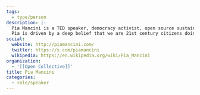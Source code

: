 ```yaml
---
tags:
  - type/person
description: |-
  Pia Mancini is a TED speaker, democracy activist, open source sustainer, co-founder at Open Collective and Chair of DemocracyEarth Foundation. She worked in politics in Argentina and developed technology for democracy around the world. YC Alum, globe-trotter and Roma's mum. She is now based in NYC.
  Pia is driven by a deep belief that we are 21st century citizens doing our very best to interact with 19th century designed institutions built with an information technology of the 15th century. She is convinced that it is up to us to design the political and economic systems for the internet generation.
social:
  website: http://piamancini.com/
  twitter: https://x.com/piamancini
  wikipedia: https://en.wikipedia.org/wiki/Pia_Mancini
organization:
  - '[[Open Collective]]'
title: Pia Mancini
categories:
  - role/speaker
---
```

